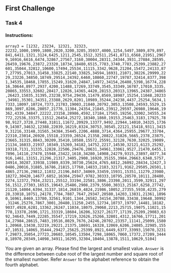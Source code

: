 ## First Challenge

### Task 4

#### **Instructions:**

`array3 = [1232, 23234, 12321, 32323, 22232,1000,1999,1800,2020,3200,3205,35937,4000,1254,5497,3809,879,897,841,6411,1321,3124,6425,1211,2545,1512,32511,2541,8711,6568,21951,29679,16916,6616,6474,32867,27567,3160,30004,28311,24344,3931,27884,28595,26459,19676,23872,23320,18734,18480,6515,7783,3740,7783,25399,23882,27601,35044,32812,10600,17494,25534,11115,3342,9628,21204,15472,24133,877,27795,27013,31458,33825,22140,33825,34594,16931,21071,30226,29999,2229,23226,34850,18749,29514,24392,6460,10860,22747,19787,32414,8377,3981,34535,18468,17855,15249,31620,24847,14972,34154,26408,5398,16774,22816,30644,8977,2937,4200,11488,17269,33749,3545,33349,16787,17010,3335,20865,33553,32602,28417,12826,14365,4420,28153,20313,13965,24387,34865,26423,15035,31395,23238,9754,29430,11479,8569,18987,15254,11048,20233,34981,35301,34351,23388,2629,8201,10989,35244,24238,4437,25254,5634,17333,18097,10724,7373,21783,19003,21840,20792,3053,13508,24593,5529,15869,3097,8286,28057,21776,11304,24354,21845,23912,29597,26980,19646,19362,4339,34847,22222,23158,28986,4592,17184,17565,19256,32002,34555,24772,22536,33375,11512,26454,25272,18340,1860,19153,25463,3183,17925,7898,9127,3728,27448,31811,11672,20929,13377,9492,22944,14010,34325,17369,14307,34632,12388,22039,16219,8324,30753,30545,22121,15418,9311,34159,31216,33148,31565,34384,35445,2206,4888,3714,4364,25955,29677,33704,22310,23014,26920,15518,23359,26524,21358,20822,31826,5665,2378,23875,23665,31315,8843,30209,35410,10588,15572,25591,32128,7630,32025,19089,21134,16033,21937,10349,15269,34182,14752,2217,14530,32121,6123,25292,19318,7131,31335,12828,22506,29476,20631,34961,33061,9527,21470,6455,17896,14110,27478,15948,23422,1618,34280,14908,24279,9315,23897,4877,34916,1461,13151,21296,21317,3405,2908,16920,35155,3984,29663,6348,5757,34914,30287,33938,11989,8339,30730,25624,4765,6812,26092,28434,12427,30486,20016,31885,16786,21815,17760,14833,2183,32171,9162,29505,26501,14865,27136,29812,11032,21196,8457,34069,33459,15931,15351,11279,23980,18272,30420,14677,6852,16304,25947,9782,30333,10795,28570,10111,28480,2274,12372,7934,23211,25512,33194,22581,3806,23398,2011,3599,32911,29756,1512,27303,16515,19643,25486,2908,2379,5500,30313,25167,6258,27742,21120,14004,6394,31337,1814,26819,4824,21986,10052,27355,5938,4235,27928,33018,10751,24178,7784,7887,7647,29347,20580,14203,13831,21361,18960,16961,8469,13780,32561,9101,1344,26582,34154,20788,33438,19648,30992,31246,25276,7867,3001,20480,11250,2455,12734,10737,19797,14481,18182,9037,4928,6281,13362,26247,11034,18075,29068,2213,25715,19075,11021,15778,13378,2696,1721,33319,18604,16206,32327,26177,17139,25209,29083,6392,34643,7449,22285,35547,17219,32626,25266,32801,4312,16766,17711,20114,27984,28615,7483,19516,8029,7676,24246,20702,23357,11141,25099,15801,20968,13438,32219,29221,21375,18691,16328,12069,6206,24085,22985,15547,10531,14065,35444,29427,25625,25399,8921,6449,6377,33993,15070,32317,29873,35054,27723,20603,10545,13504,7298,18065,7060,17372,27209,34448,18970,20349,14098,34911,16295,32304,10404,13878,1511,10629,5104] `

You are given an array. Please find the largest and smallest value.
`Answer` is the difference between cube root of the largest number and square root of the smallest number.
Refer `Answer` to the alphabet reference to obtain the fourth alphabet.

